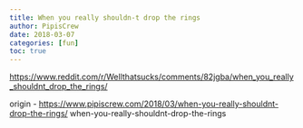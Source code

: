 ```yaml
---
title: When you really shouldn-t drop the rings
author: PipisCrew
date: 2018-03-07
categories: [fun]
toc: true
---
```


https://www.reddit.com/r/Wellthatsucks/comments/82jgba/when_you_really_shouldnt_drop_the_rings/

origin - https://www.pipiscrew.com/2018/03/when-you-really-shouldnt-drop-the-rings/ when-you-really-shouldnt-drop-the-rings